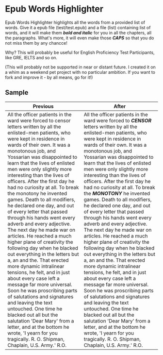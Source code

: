 # Epub Words Highlighter

Epub Words Highlighter highlights all the words from a provided list of words. Give it a epub file (test/test.epub) and a file (list) containing list of words, and it will make them ***bold and italic*** for you in all the chapters, all the paragraphs. What's more, it will even make those ***CAPS*** so that you do not miss them by any chancce!

Why? This will probably be useful for English Proficiency Test Participants, like GRE, IELTS and so on.

(This will probably not be supported in near or distant future. I created it on a whim as a weekend pet project with no particular ambition. If you want to fork and improve it - by all means, go for it!)

## Sample

| Previous | After |
| -- | -- |
| All the officer patients in the ward were forced to censor letters written by all the enlisted-men patients, who were kept in residence in wards of their own. It was a monotonous job, and Yossarian was disappointed to learn that the lives of enlisted men were only slightly more interesting than the lives of officers. After the first day he had no curiosity at all. To break the monotony he invented games. Death to all modifiers, he declared one day, and out of every letter that passed through his hands went every adverb and every adjective. The next day he made war on articles. He reached a much higher plane of creativity the following day when he blacked out everything in the letters but a, an and the. That erected more dynamic intralinear tensions, he felt, and in just about every case left a message far more universal. Soon he was proscribing parts of salutations and signatures and leaving the text untouched. One time he blacked out all but the salutation 'Dear Mary' from a letter, and at the bottom he wrote, 'I yearn for you tragically. R. O. Shipman, Chaplain, U.S. Army.' R.O. | All the officer patients in the ward were forced to ***CENSOR*** letters written by all the enlisted-men patients, who were kept in residence in wards of their own. It was a monotonous job, and Yossarian was disappointed to learn that the lives of enlisted men were only slightly more interesting than the lives of officers. After the first day he had no curiosity at all. To break the ***MONOTONY*** he invented games. Death to all modifiers, he declared one day, and out of every letter that passed through his hands went every adverb and every adjective. The next day he made war on articles. He reached a much higher plane of creativity the following day when he blacked out everything in the letters but a, an and the. That erected more dynamic intralinear tensions, he felt, and in just about every case left a message far more universal. Soon he was proscribing parts of salutations and signatures and leaving the text untouched. One time he blacked out all but the salutation 'Dear Mary' from a letter, and at the bottom he wrote, 'I yearn for you tragically. R. O. Shipman, Chaplain, U.S. Army.' R.O. |
